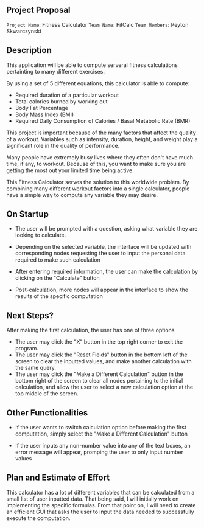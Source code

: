 ## Project Proposal

`Project Name`: Fitness Calculator
`Team Name`: FitCalc
`Team Members`: Peyton Skwarczynski

## Description

This application will be able to compute serveral fitness calculations pertainting to many different exercises.

By using a set of 5 different equations, this calculator is able to compute:
- Required duration of a particular workout
- Total calories burned by working out
- Body Fat Percentage
- Body Mass Index (BMI)
- Required Daily Consumption of Calories / Basal Metabolic Rate (BMR)

This project is important because of the many factors that affect the quality of a workout. Variables such as intensity, duration, height, and weight play a significant role in the quality of performance. 

Many people have extremely busy lives where they often don't have much time, if any, to workout. Because of this, you want to make sure you are getting the most out your limited time being active.

This Fitness Calculator serves the solution to this worldwide problem. By combining many different workout factors into a single calculator, people have a simple way to compute any variable they may desire.

## On Startup

- The user will be prompted with a question, asking what variable they are looking to calculate.

- Depending on the selected variable, the interface will be updated with corresponding nodes requesting the user to input the personal data required to make such calculation

- After entering required information, the user can make the calculation by clicking on the "Calculate" button

- Post-calculation, more nodes will appear in the interface to show the results of the specific computation

## Next Steps?

After making the first calculation, the user has one of three options
- The user may click the "X" button in the top right corner to exit the program.
- The user may click the "Reset Fields" button in the bottom left of the screen to clear the inputted values, and make another calculation with the same query.
- The user may click the "Make a Different Calculation" button in the bottom right of the screen to clear all nodes pertaining to the initial calculation, and allow the user to select a new calculation option at the top middle of the screen.

## Other Functionalities

- If the user wants to switch calculation option before making the first computation, simply select the "Make a Different Calculation" button

- If the user inputs any non-number value into any of the text boxes, an error message will appear, promping the user to only input number values

## Plan and Estimate of Effort

This calculator has a lot of different variables that can be calculated from a small list of user inputted data. That being said, I will initially work on implementing the specific formulas. From that point on, I will need to create an efficient GUI that asks the user to input the data needed to successfully execute the computation.
